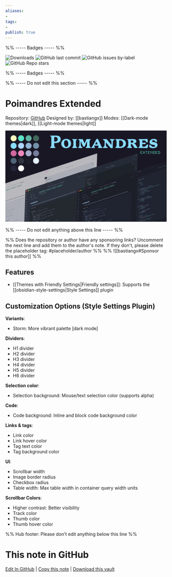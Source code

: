 ```yaml
---
aliases:
- 
tags: 
- 
publish: true
---
```


%% ----- Badges ----- %%

![Downloads](https://img.shields.io/badge/downloads-733-573E7A?style=for-the-badge&logo=)
![GitHub last commit](https://img.shields.io/github/last-commit/bastiangx/poimandres.obsidian?color=573E7A&label=last%20update&logo=github&style=for-the-badge)
![GitHub issues by-label](https://img.shields.io/github/issues/bastiangx/poimandres.obsidian/help%20wanted?color=573E7A&logo=github&style=for-the-badge) 
![GitHub Repo stars](https://img.shields.io/github/stars/bastiangx/poimandres.obsidian?color=573E7A&logo=github&style=for-the-badge)

%% ----- Badges ----- %%

%% ----- Do not edit this section ----- %%

# Poimandres Extended

Repository: [GitHub](https://github.com/bastiangx/poimandres.obsidian)
Designed by: [[bastiangx]]
Modes: [[Dark-mode themes|dark]], [[Light-mode themes|light]]



![screenshot](https://github.com/bastiangx/poimandres.obsidian/raw/HEAD/sc.png)

%% ----- Do not edit anything above this line ----- %% 

%% Does the repository or author have any sponsoring links? Uncomment the next line and add them to the author's note. If they don't, please delete the placeholder tag: #placeholder/author %%
%% ![[bastiangx#Sponsor this author]] %%


## Features

- [[Themes with Friendly Settings|Friendly settings]]: Supports the [[obsidian-style-settings|Style Settings]] plugin

## Customization Options (Style Settings Plugin) 

**Variants**: 
- Storm: More vibrant palette [dark mode]

**Dividers**: 
- H1 divider
- H2 divider
- H3 divider
- H4 divider
- H5 divider
- H6 divider

**Selection color**: 
- Selection background: Mouse/text selection color (supports alpha)

**Code**: 
- Code background: Inline and block code background color

**Links & tags**: 
- Link color
- Link hover color
- Tag text color
- Tag background color

**UI**: 
- Scrollbar width
- Image border radius
- Checkbox radius
- Table width: Max table width in container query width units

**Scrollbar Colors**: 
- Higher contrast: Better visibility
- Track color
- Thumb color
- Thumb hover color


%% Hub footer: Please don't edit anything below this line %%

# This note in GitHub

<span class="git-footer">[Edit In GitHub](https://github.dev/obsidian-community/obsidian-hub/blob/main/02%20-%20Community%20Expansions/02.05%20All%20Community%20Expansions/Themes/Poimandres%20Extended.md "git-hub-edit-note") | [Copy this note](https://raw.githubusercontent.com/obsidian-community/obsidian-hub/main/02%20-%20Community%20Expansions/02.05%20All%20Community%20Expansions/Themes/Poimandres%20Extended.md "git-hub-copy-note") | [Download this vault](https://github.com/obsidian-community/obsidian-hub/archive/refs/heads/main.zip "git-hub-download-vault") </span>
